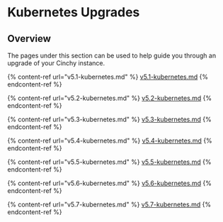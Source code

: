 # Kubernetes Upgrades

## Overview

The pages under this section can be used to help guide you through an upgrade of your Cinchy instance.

{% content-ref url="v5.1-kubernetes.md" %}
[v5.1-kubernetes.md](/v5.1-kubernetes.md)
{% endcontent-ref %}

{% content-ref url="v5.2-kubernetes.md" %}
[v5.2-kubernetes.md](/v5.2-kubernetes.md)
{% endcontent-ref %}

{% content-ref url="v5.3-kubernetes.md" %}
[v5.3-kubernetes.md](/v5.3-kubernetes.md)
{% endcontent-ref %}

{% content-ref url="v5.4-kubernetes.md" %}
[v5.4-kubernetes.md](/v5.4-kubernetes.md)
{% endcontent-ref %}

{% content-ref url="v5.5-kubernetes.md" %}
[v5.5-kubernetes.md](/v5.5-kubernetes.md)
{% endcontent-ref %}

{% content-ref url="v5.6-kubernetes.md" %}
[v5.6-kubernetes.md](/v5.6-kubernetes.md)
{% endcontent-ref %}

{% content-ref url="v5.7-kubernetes.md" %}
[v5.7-kubernetes.md](https://platform.docs.cinchy.com/upgrade-guide/upgrade-guides/upgrades/kubernetes-upgrades/v5.7-kubernetes)
{% endcontent-ref %}
